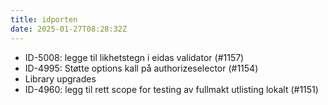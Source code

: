 ```yaml
---
title: idporten
date: 2025-01-27T08:28:32Z
---
```

- ID-5008: legge til likhetstegn i eidas validator (#1157)
- ID-4995: Støtte options kall på authorizeselector (#1154)
- Library upgrades
- ID-4960: legg til rett scope for testing av fullmakt utlisting lokalt (#1151)

